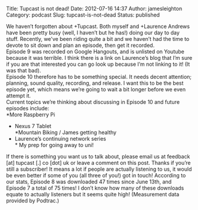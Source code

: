 Title: Tupcast is not dead!
Date: 2012-07-16 14:37
Author: jamesleighton
Category: podcast
Slug: tupcast-is-not-dead
Status: published

We haven’t forgotten about +Tupcast. Both myself and +Laurence Andrews have been pretty busy (well, I haven’t but he has!) doing our day to day stuff. Recently, we've been riding quite a bit and we haven’t had the time to devote to sit down and plan an episode, then get it recorded.  
Episode 9 was recorded on Google Hangouts, and is unlisted on Youtube because it was terrible. I think there is a link on Laurence’s blog that I’m sure if you are that interested you can go look up because I’m not linking to it! (It was that bad).  
Episode 10 therefore has to be something special. It needs decent attention; planning, sound quality, recording, and release. I want this to be the best episode yet, which means we’re going to wait a bit longer before we even attempt it.  
Current topics we’re thinking about discussing in Episode 10 and future episodes include:  
*More Raspberry Pi  
* Nexus 7 Tablet  
*Mountain Biking / James getting healthy  
* Laurence’s continuing network series  
\* My prep for going away to uni!

If there is something you want us to talk about, please email us at feedback \[at\] tupcast \[.\] co \[dot\] uk or leave a comment on this post. Thanks if you’re still a subscriber! It means a lot if people are actually listening to us, it would be even better if some of you (all three of you!) got in touch! According to our stats, Episode 8 was downloaded 47 times since June 13th, and Episode 7 a total of 75 times! I don’t know how many of these downloads equate to actually listeners but it seems quite high! (Measurement data provided by Podtrac.)
